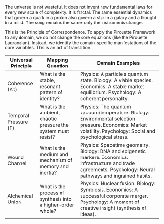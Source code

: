 The universe is not wasteful. It does not invent new fundamental laws for every new scale of complexity. It is fractal. The same essential dynamics that govern a quark in a proton also govern a star in a galaxy and a thought in a mind. The song remains the same; only the instruments change.

This is the Principle of Correspondence. To apply the Pirouette Framework to any domain, we do not change the core equations (like the Pirouette Lagrangian). Instead, we identify the domain-specific manifestations of the core variables. This is an act of translation.

| Universal Principle | Mapping Question | Domain Examples |
| -------------------- | ---------------- | --------------- |
| Coherence (Kτ)      | What is the stable, resonant pattern of identity? | Physics: A particle's quantum state. Biology: A viable species. Economics: A stable market equilibrium. Psychology: A coherent personality. |
| Temporal Pressure (Γ) | What is the ambient, chaotic pressure the system must resist? | Physics: The quantum vacuum/temperature. Biology: Environmental selection pressure. Economics: Market volatility. Psychology: Social and psychological stress. |
| Wound Channel        | What is the medium and mechanism of memory and inertia? | Physics: Spacetime geometry. Biology: DNA and epigenetic markers. Economics: Infrastructure and trade agreements. Psychology: Neural pathways and ingrained habits. |
| Alchemical Union     | What is the process of synthesis into a higher-order whole? | Physics: Nuclear fusion. Biology: Symbiosis. Economics: A successful corporate merger. Psychology: A moment of creative insight (synthesis of ideas). |